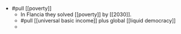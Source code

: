 - #pull [[poverty]]
	- In Flancia they solved [[poverty]] by [[2030]].
	- #pull [[universal basic income]] plus global [[liquid democracy]]
	-